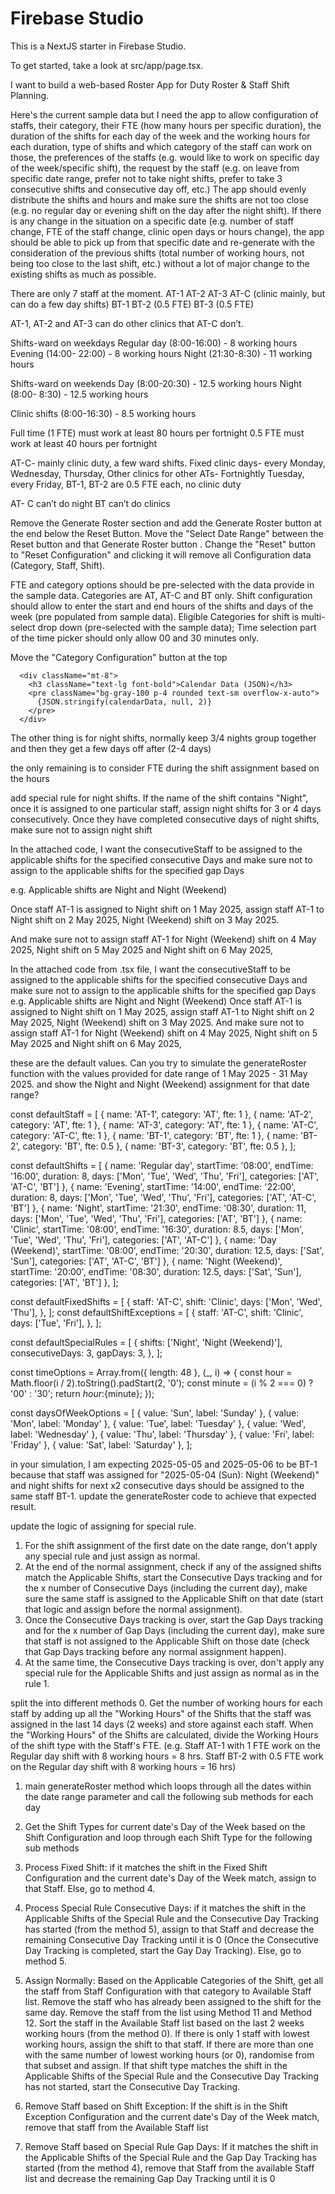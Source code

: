 # Firebase Studio

This is a NextJS starter in Firebase Studio.

To get started, take a look at src/app/page.tsx.


I want to build a web-based Roster App for Duty Roster & Staff Shift Planning.

Here's the current sample data but I need the app to allow configuration of staffs, their category, their FTE (how many hours per specific duration), the duration of the shifts for each day of the week and the working hours for each duration, type of shifts and which category of the staff can work on those, the preferences of the staffs (e.g. would like to work on specific day of the week/specific shift), the request by the staff (e.g. on leave from specific date range, prefer not to take night shifts, prefer to take 3 consecutive shifts and consecutive day off, etc.)
The app should evenly distribute the shifts and hours and make sure the shifts are not too close (e.g. no regular day or evening shift on the day after the night shift). If there is any change in the situation on a specific date (e.g. number of staff change, FTE of the staff change, clinic open days or hours change), the app should be able to pick up from that specific date and re-generate with the consideration of the previous shifts (total number of working hours, not being too close to the last shift, etc.) without a lot of major change to the existing shifts as much as possible.

There are only 7 staff at the moment.
AT-1
AT-2
AT-3
AT-C (clinic mainly, but can do a few day shifts)
BT-1
BT-2 (0.5 FTE)
BT-3 (0.5 FTE)

AT-1, AT-2 and AT-3 can do other clinics that AT-C don’t.

Shifts-ward on weekdays
Regular day (8:00-16:00) - 8 working hours
Evening (14:00- 22:00) - 8 working hours
Night (21:30-8:30) - 11 working hours

Shifts-ward on weekends
Day (8:00-20:30) - 12.5 working hours
Night (8:00- 8:30) - 12.5 working hours

Clinic shifts (8:00-16:30) - 8.5 working hours

Full time (1 FTE) must work at least 80 hours per fortnight
0.5 FTE must work at least 40 hours per fortnight

AT-C- mainly clinic duty, a few ward shifts. Fixed clinic days- every Monday, Wednesday, Thursday, 
Other clinics for other ATs- Fortnightly Tuesday, every Friday, 
BT-1, BT-2 are 0.5 FTE each, no clinic duty



AT- C can’t do night
BT can’t do clinics




Remove the Generate Roster section and add the Generate Roster button at the end below the Reset Button.
Move the "Select Date Range" between the Reset button and that Generate Roster button .
Change the "Reset" button to "Reset Configuration" and clicking it will remove all Configuration data (Category, Staff, Shift).



FTE and category options should be pre-selected with the data provide in the sample data. Categories are AT, AT-C and BT only. Shift configuration should allow to enter the start and end hours of the shifts and days of the week (pre populated from sample data). Eligible Categories for shift is multi-select drop down (pre-selected with the sample data);
Time selection part of the time picker should only allow 00 and 30 minutes only.




Move the "Category Configuration" button at the top




        
      <div className="mt-8">
        <h3 className="text-lg font-bold">Calendar Data (JSON)</h3>
        <pre className="bg-gray-100 p-4 rounded text-sm overflow-x-auto">
          {JSON.stringify(calendarData, null, 2)}
        </pre>
      </div>




The other thing is for night shifts,  normally keep 3/4 nights group together and then they get a few days off after (2-4 days)

the only remaining is to consider FTE during the shift assignment based on the hours


add special rule for night shifts. If the name of the shift contains "Night", once it is assigned to one particular staff, assign night shifts for 3 or 4 days consecutively. Once they have completed consecutive days of night shifts, make sure not to assign night shift 



In the attached code, I want the consecutiveStaff to be assigned to the applicable shifts for the specified consecutive Days and make sure not to assign to the applicable shifts for the specified gap Days 

e.g. Applicable shifts are Night and Night (Weekend)

Once staff AT-1 is assigned to Night shift on 1 May 2025, assign staff AT-1 to Night shift on 2 May 2025, Night (Weekend) shift on 3 May 2025.

And make sure not to assign staff AT-1 for Night (Weekend) shift on 4 May 2025, Night shift on 5 May 2025 and Night shift on 6 May 2025,

In the attached code from .tsx file, I want the consecutiveStaff to be assigned to the applicable shifts for the specified consecutive Days and make sure not to assign to the applicable shifts for the specified gap Days 
e.g. Applicable shifts are Night and Night (Weekend)
Once staff AT-1 is assigned to Night shift on 1 May 2025, assign staff AT-1 to Night shift on 2 May 2025, Night (Weekend) shift on 3 May 2025.
And make sure not to assign staff AT-1 for Night (Weekend) shift on 4 May 2025, Night shift on 5 May 2025 and Night shift on 6 May 2025,


these are the default values. Can you try to simulate the generateRoster function with the values provided for date range of 1 May 2025 - 31 May 2025. and show the Night
and Night (Weekend) assignment for that date range?

const defaultStaff = [
  { name: 'AT-1', category: 'AT', fte: 1 },
  { name: 'AT-2', category: 'AT', fte: 1 },
  { name: 'AT-3', category: 'AT', fte: 1 },
  { name: 'AT-C', category: 'AT-C', fte: 1 },
  { name: 'BT-1', category: 'BT', fte: 1 },
  { name: 'BT-2', category: 'BT', fte: 0.5 },
  { name: 'BT-3', category: 'BT', fte: 0.5 },
];

const defaultShifts = [
  { name: 'Regular day', startTime: '08:00', endTime: '16:00', duration: 8, days: ['Mon', 'Tue', 'Wed', 'Thu', 'Fri'], categories: ['AT', 'AT-C', 'BT'] },
  { name: 'Evening', startTime: '14:00', endTime: '22:00', duration: 8, days: ['Mon', 'Tue', 'Wed', 'Thu', 'Fri'], categories: ['AT', 'AT-C', 'BT'] },
  { name: 'Night', startTime: '21:30', endTime: '08:30', duration: 11, days: ['Mon', 'Tue', 'Wed', 'Thu', 'Fri'], categories: ['AT', 'BT'] },
  { name: 'Clinic', startTime: '08:00', endTime: '16:30', duration: 8.5, days: ['Mon', 'Tue', 'Wed', 'Thu', 'Fri'], categories: ['AT', 'AT-C'] },
  { name: 'Day (Weekend)', startTime: '08:00', endTime: '20:30', duration: 12.5, days: ['Sat', 'Sun'], categories: ['AT', 'AT-C', 'BT'] },
  { name: 'Night (Weekend)', startTime: '20:00', endTime: '08:30', duration: 12.5, days: ['Sat', 'Sun'], categories: ['AT', 'BT'] },
];

const defaultFixedShifts = [
  {
    staff: 'AT-C',
    shift: 'Clinic',
    days: ['Mon', 'Wed', 'Thu'],
  },
];
const defaultShiftExceptions = [
  {
    staff: 'AT-C',
    shift: 'Clinic',
    days: ['Tue', 'Fri'],
  },
];

const defaultSpecialRules = [
  {
    shifts: ['Night', 'Night (Weekend)'],
    consecutiveDays: 3,
    gapDays: 3,
  },
];

const timeOptions = Array.from({ length: 48 }, (_, i) => {
  const hour = Math.floor(i / 2).toString().padStart(2, '0');
  const minute = (i % 2 === 0) ? '00' : '30';
  return ${hour}:${minute};
});

const daysOfWeekOptions = [
  { value: 'Sun', label: 'Sunday' },
  { value: 'Mon', label: 'Monday' },
  { value: 'Tue', label: 'Tuesday' },
  { value: 'Wed', label: 'Wednesday' },
  { value: 'Thu', label: 'Thursday' },
  { value: 'Fri', label: 'Friday' },
  { value: 'Sat', label: 'Saturday' },
];




in your simulation, I am expecting 2025-05-05 and 2025-05-06 to be BT-1 because that staff was assigned for "2025-05-04 (Sun): Night (Weekend)" and night shifts for next x2 consecutive days should be assigned to the same staff BT-1.  update the generateRoster code to achieve that expected result.


update the logic of assigning for special rule.
1. For the shift assignment of the first date on the date range, don't apply any special rule and just assign as normal.
2. At the end of the normal assignment, check if any of the assigned shifts match the Applicable Shifts, start the Consecutive Days tracking and for the x number of Consecutive Days (including the current day), make sure the same staff is assigned to the Applicable Shift on that date (start that logic and assign before the normal assignment).
3. Once the Consecutive Days tracking is over, start the Gap Days tracking and for the x number of Gap Days (including the current day), make sure that staff is not assigned to the Applicable Shift on those date (check that Gap Days tracking before any normal assignment happen).
4. At the same time, the Consecutive Days tracking is over, don't apply any special rule for the Applicable Shifts and just assign as normal as in the rule 1.



split the into different methods
0. Get the number of working hours for each staff by adding up all the "Working Hours" of the Shifts that the staff was assigned in the last 14 days (2 weeks) and store against each staff. When the "Working Hours" of the Shifts are calculated, divide the Working Hours of the shift type with the Staff's FTE. (e.g. Staff AT-1 with 1 FTE work on the Regular day shift with 8 working hours = 8 hrs. Staff BT-2 with 0.5 FTE work on the Regular day shift with 8 working hours = 16 hrs)
1. main generateRoster method which loops through all the dates within the date range parameter and call the following sub methods for each day
2. Get the Shift Types for current date's Day of the Week based on the Shift Configuration and loop through each Shift Type for the following sub methods
3. Process Fixed Shift: if it matches the shift in the Fixed Shift Configuration and the current date's Day of the Week match, assign to that Staff. Else, go to method 4.
4. Process Special Rule Consecutive Days: if it matches the shift in the Applicable Shifts of the Special Rule and the Consecutive Day Tracking has started (from the method 5), assign to that Staff and decrease the remaining Consecutive Day Tracking until it is 0 (Once the Consecutive Day Tracking is completed, start the Gay Day Tracking). Else, go to method 5.
5. Assign Normally: Based on the Applicable Categories of the Shift, get all the staff from Staff Configuration with that category to Available Staff list. Remove the staff who has already been assigned to the shift for the same day. Remove the staff from the list using Method 11 and Method 12. Sort the staff in the Available Staff list based on the last 2 weeks working hours (from the method 0). If there is only 1 staff with lowest working hours, assign the shift to that staff. If there are more than one with the same number of lowest working hours (or 0), randomise from that subset and assign. If that shift type matches the shift in the Applicable Shifts of the Special Rule and the Consecutive Day Tracking has not started, start the Consecutive Day Tracking.

11. Remove Staff based on Shift Exception: If the shift is in the Shift Exception Configuration and the current date's Day of the Week match, remove that staff from the Available Staff list
12. Remove Staff based on Special Rule Gap Days: If it matches the shift in the Applicable Shifts of the Special Rule and the Gap Day Tracking has started (from the method 4), remove that Staff from the available Staff list and decrease the remaining Gap Day Tracking until it is 0
